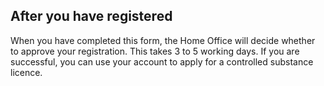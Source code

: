 ## After you have registered

When you have completed this form, the Home Office will decide whether to approve your registration. This takes 3 to 5 working days. If you are successful, you can use your account to apply for a controlled substance licence.

